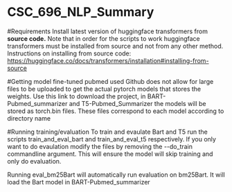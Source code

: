 # CSC_696_NLP_Summary
#Requirements
    Install latest version of huggingface transformers from **source code.**
    Note that in order for the scripts to work huggingface transformers must be installed from source and not from any other method. Instructions on installing from source code: https://huggingface.co/docs/transformers/installation#installing-from-source

#Getting model fine-tuned pubmed used
    Github does not allow for large files to be uploaded to get the actual pytorch models that stores the weights. Use this link to download the project, in BART-Pubmed_summarizer and T5-Pubmed_Summarizer the models will be stored as torch.bin files. These files correspond to each model according to directory name


#Running training/evaluation
 To train and evaulate Bart and T5 run the scripts train\_and\_eval\_bart and train\_and\_eval\_t5 respectively. If you only want to do evaulation modify the files by removing the --do\_train commandline argument. This will ensure the model will skip training and only do evaluation.

Running eval\_bm25Bart will automatically run evaluation on bm25Bart. It will load the Bart model in BART-Pubmed\_summarizer
